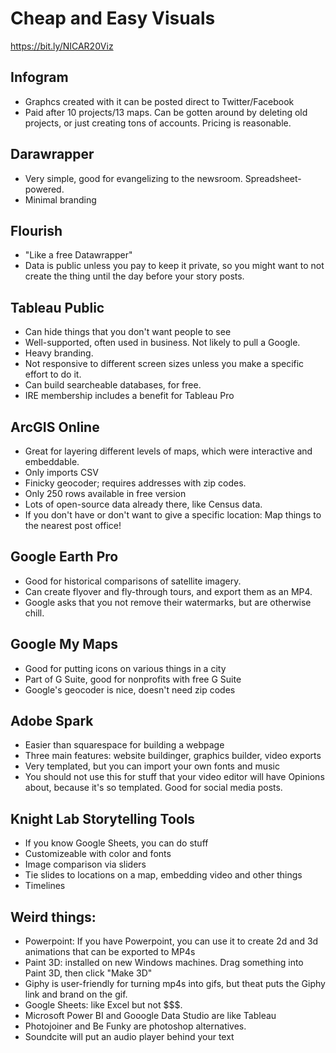 # Cheap and Easy Visuals

https://bit.ly/NICAR20Viz

## Infogram

- Graphcs created with it can be posted direct to Twitter/Facebook
- Paid after 10 projects/13 maps. Can be gotten around by deleting old projects, or just creating tons of accounts. Pricing is reasonable.

## Darawrapper

- Very simple, good for evangelizing to the newsroom. Spreadsheet-powered.
- Minimal branding

## Flourish

- "Like a free Datawrapper"
- Data is public unless you pay to keep it private, so you might want to not create the thing until the day before your story posts.

## Tableau Public

- Can hide things that you don't want people to see
- Well-supported, often used in business. Not likely to pull a Google.
- Heavy branding.
- Not responsive to different screen sizes unless you make a specific effort to do it.
- Can build searcheable databases, for free.
- IRE membership includes a benefit for Tableau Pro

## ArcGIS Online

- Great for layering different levels of maps, which were interactive and embeddable.
- Only imports CSV
- Finicky geocoder; requires addresses with zip codes.
- Only 250 rows available in free version
- Lots of open-source data already there, like Census data.
- If you don't have or don't want to give a specific location: Map things to the nearest post office!

## Google Earth Pro

- Good for historical comparisons of satellite imagery.
- Can create flyover and fly-through tours, and export them as an MP4.
- Google asks that you not remove their watermarks, but are otherwise chill.

## Google My Maps

- Good for putting icons on various things in a city
- Part of G Suite, good for nonprofits with free G Suite
- Google's geocoder is nice, doesn't need zip codes

## Adobe Spark

- Easier than squarespace for building a webpage
- Three main features: website buildinger, graphics builder, video exports
- Very templated, but you can import your own fonts and music
- You should not use this for stuff that your video editor will have Opinions about, because it's so templated. Good for social media posts.

## Knight Lab Storytelling Tools

- If you know Google Sheets, you can do stuff
- Customizeable with color and fonts
- Image comparison via sliders
- Tie slides to locations on a map, embedding video and other things
- Timelines

## Weird things:

- Powerpoint: If you have Powerpoint, you can use it to create 2d and 3d animations that can be exported to MP4s
- Paint 3D: installed on new Windows machines. Drag something into Paint 3D, then click "Make 3D"
- Giphy is user-friendly for turning mp4s into gifs, but theat puts the Giphy link and brand on the gif.
- Google Sheets: like Excel but not $$$.
- Microsoft Power BI and Gooogle Data Studio are like Tableau
- Photojoiner and Be Funky are photoshop alternatives.
- Soundcite will put an audio player behind your text
